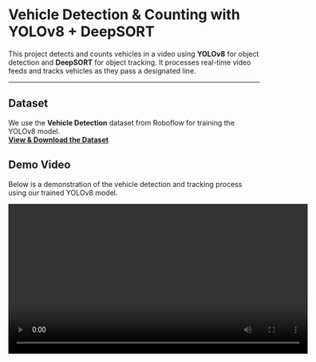 # Vehicle Detection & Counting with YOLOv8 + DeepSORT

This project detects and counts vehicles in a video using **YOLOv8** for object detection and **DeepSORT** for object tracking. It processes real-time video feeds and tracks vehicles as they pass a designated line.

---

## Dataset  
We use the **Vehicle Detection** dataset from Roboflow for training the YOLOv8 model.  
**[View & Download the Dataset](https://universe.roboflow.com/its-cbzix/vehicle-detection-gpgrd/dataset/1)**  

## Demo Video  
Below is a demonstration of the vehicle detection and tracking process using our trained YOLOv8 model.  

<video src="test_video_counted.mp4" controls width="600">
Your browser does not support the video tag.
</video>
